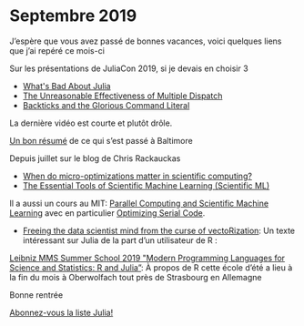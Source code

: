 # Septembre 2019

J’espère que vous avez passé de bonnes vacances, voici quelques liens que j’ai 
repéré ce mois-ci

Sur les présentations de JuliaCon 2019, si je devais en choisir 3
- [What's Bad About Julia](https://youtu.be/TPuJsgyu87U)
- [The Unreasonable Effectiveness of Multiple Dispatch ](https://youtu.be/kc9HwsxE1OY)
- [Backticks and the Glorious Command Literal](https://youtu.be/1XHSQ3925dc)

La dernière vidéo est courte et plutôt drôle.

[Un bon résumé](https://invenia.github.io/blog/2019/08/09/juliacon/) de ce qui s’est passé à Baltimore

Depuis juillet sur le blog de Chris Rackauckas 

- [When do micro-optimizations matter in scientific computing?](http://www.stochasticlifestyle.com/when-do-micro-optimizations-matter-in-scientific-computing/)
- [The Essential Tools of Scientific Machine Learning (Scientific ML)](https://www.stochasticlifestyle.com/the-essential-tools-of-scientific-machine-learning-scientific-ml/)

Il a aussi un cours au MIT: [Parallel Computing and Scientific Machine Learning](https://mitmath.github.io/18337/) avec en particulier [Optimizing Serial Code](https://mitmath.github.io/18337/lecture2/optimizing).

- [Freeing the data scientist mind from the curse of vectoRization](https://towardsdatascience.com/freeing-the-data-scientist-mind-from-the-curse-of-vectorization-11634c370107): Un texte intéressant sur Julia de la part d’un utilisateur de R : 

[Leibniz MMS Summer School 2019 "Modern Programming Languages for Science and Statistics: R and Julia”](https://www.wias-berlin.de/research/Leibniz-MMS/SummerSchool19.html): À propos de R cette école d’été a lieu à la fin du mois à Oberwolfach tout près de Strasbourg en Allemagne

Bonne rentrée

[Abonnez-vous la liste Julia!](https://listes.services.cnrs.fr/wws/info/julia)
